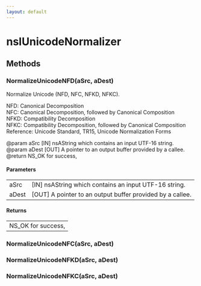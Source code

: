 ```yaml
---
layout: default
---
```


# nsIUnicodeNormalizer #

## Methods ##

### NormalizeUnicodeNFD(aSrc, aDest) ###
  
Normalize Unicode (NFD, NFC, NFKD, NFKC).  
  
NFD: Canonical Decomposition  
NFC: Canonical Decomposition, followed by Canonical Composition  
NFKD: Compatibility Decomposition  
NFKC: Compatibility Decomposition, followed by Canonical Composition  
Reference: Unicode Standard, TR15, Unicode Normalization Forms  
  
@param aSrc         [IN]  nsAString which contains an input UTF-16 string.  
@param aDest        [OUT] A pointer to an output buffer provided by a callee.  
@return             NS_OK for success,   
  

#### Parameters ####

<table>

<tr>
<td>aSrc</td>
<td>[IN]  nsAString which contains an input UTF-16 string.  
</td>
</tr>

<tr>
<td>aDest</td>
<td>[OUT] A pointer to an output buffer provided by a callee.  
</td>
</tr>

</table>

#### Returns ####

<table>

<tr>
<td>NS_OK for success,   
</td>
</tr>

</table>

### NormalizeUnicodeNFC(aSrc, aDest) ###

### NormalizeUnicodeNFKD(aSrc, aDest) ###

### NormalizeUnicodeNFKC(aSrc, aDest) ###
